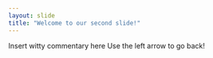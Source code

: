 ```yaml
---
layout: slide
title: "Welcome to our second slide!"
---
```

Insert witty commentary here
Use the left arrow to go back!
